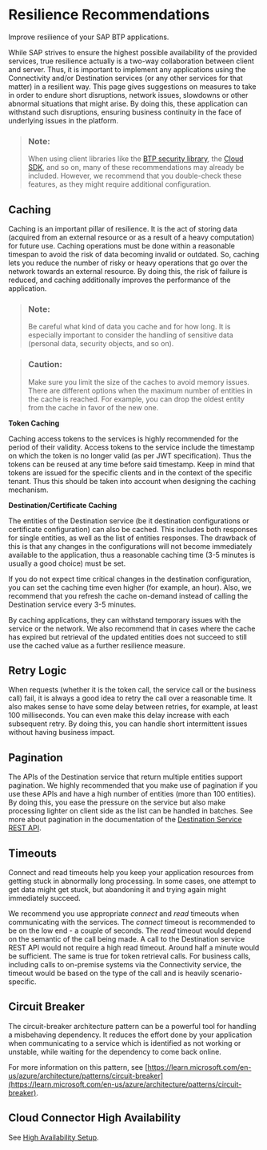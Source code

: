 <!-- loio6c88a099a151448282c0b29930adb594 -->

# Resilience Recommendations

Improve resilience of your SAP BTP applications.

While SAP strives to ensure the highest possible availability of the provided services, true resilience actually is a two-way collaboration between client and server. Thus, it is important to implement any applications using the Connectivity and/or Destination services \(or any other services for that matter\) in a resilient way. This page gives suggestions on measures to take in order to endure short disruptions, network issues, slowdowns or other abnormal situations that might arise. By doing this, these application can withstand such disruptions, ensuring business continuity in the face of underlying issues in the platform.

> ### Note:  
> When using client libraries like the [BTP security library](https://github.com/SAP/cloud-security-services-integration-library), the [Cloud SDK](https://sap.github.io/cloud-sdk/), and so on, many of these recommendations may already be included. However, we recommend that you double-check these features, as they might require additional configuration.



<a name="loio6c88a099a151448282c0b29930adb594__section_igw_31s_x5b"/>

## Caching

Caching is an important pillar of resilience. It is the act of storing data \(acquired from an external resource or as a result of a heavy computation\) for future use. Caching operations must be done within a reasonable timespan to avoid the risk of data becoming invalid or outdated. So, caching lets you reduce the number of risky or heavy operations that go over the network towards an external resource. By doing this, the risk of failure is reduced, and caching additionally improves the performance of the application.

> ### Note:  
> Be careful what kind of data you cache and for how long. It is especially important to consider the handling of sensitive data \(personal data, security objects, and so on\).

> ### Caution:  
> Make sure you limit the size of the caches to avoid memory issues. There are different options when the maximum number of entities in the cache is reached. For example, you can drop the oldest entity from the cache in favor of the new one.

**Token Caching**

Caching access tokens to the services is highly recommended for the period of their validity. Access tokens to the service include the timestamp on which the token is no longer valid \(as per JWT specification\). Thus the tokens can be reused at any time before said timestamp. Keep in mind that tokens are issued for the specific clients and in the context of the specific tenant. Thus this should be taken into account when designing the caching mechanism.

**Destination/Certificate Caching**

The entities of the Destination service \(be it destination configurations or certificate configuration\) can also be cached. This includes both responses for single entities, as well as the list of entities responses. The drawback of this is that any changes in the configurations will not become immediately available to the application, thus a reasonable caching time \(3-5 minutes is usually a good choice\) must be set.

If you do not expect time critical changes in the destination configuration, you can set the caching time even higher \(for example, an hour\). Also, we recommend that you refresh the cache on-demand instead of calling the Destination service every 3-5 minutes.

By caching applications, they can withstand temporary issues with the service or the network. We also recommend that in cases where the cache has expired but retrieval of the updated entities does not succeed to still use the cached value as a further resilience measure.



<a name="loio6c88a099a151448282c0b29930adb594__section_qlm_j1s_x5b"/>

## Retry Logic

When requests \(whether it is the token call, the service call or the business call\) fail, it is always a good idea to retry the call over a reasonable time. It also makes sense to have some delay between retries, for example, at least 100 milliseconds. You can even make this delay increase with each subsequent retry. By doing this, you can handle short intermittent issues without having business impact.



<a name="loio6c88a099a151448282c0b29930adb594__section_xjz_j1s_x5b"/>

## Pagination

The APIs of the Destination service that return multiple entities support pagination. We highly recommended that you make use of pagination if you use these APIs and have a high number of entities \(more than 100 entities\). By doing this, you ease the pressure on the service but also make processing lighter on client side as the list can be handled in batches. See more about pagination in the documentation of the [Destination Service REST API](destination-service-rest-api-23ccafb.md).



<a name="loio6c88a099a151448282c0b29930adb594__section_wlk_k1s_x5b"/>

## Timeouts

Connect and read timeouts help you keep your application resources from getting stuck in abnormally long processing. In some cases, one attempt to get data might get stuck, but abandoning it and trying again might immediately succeed.

We recommend you use appropriate *connect* and *read* timeouts when communicating with the services. The *connect* timeout is recommended to be on the low end - a couple of seconds. The *read* timeout would depend on the semantic of the call being made. A call to the Destination service REST API would not require a high read timeout. Around half a minute would be sufficient. The same is true for token retrieval calls. For business calls, including calls to on-premise systems via the Connectivity service, the timeout would be based on the type of the call and is heavily scenario-specific.



<a name="loio6c88a099a151448282c0b29930adb594__section_zrh_v3h_dvb"/>

## Circuit Breaker

The circuit-breaker architecture pattern can be a powerful tool for handling a misbehaving dependency. It reduces the effort done by your application when communicating to a service which is identified as not working or unstable, while waiting for the dependency to come back online.

For more information on this pattern, see [https://learn.microsoft.com/en-us/azure/architecture/patterns/circuit-breaker](https://learn.microsoft.com/en-us/azure/architecture/patterns/circuit-breaker).



<a name="loio6c88a099a151448282c0b29930adb594__section_vgy_k1s_x5b"/>

## Cloud Connector High Availability

See [High Availability Setup](high-availability-setup-2f9250b.md).

